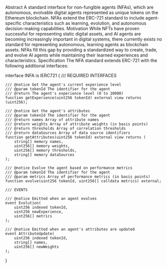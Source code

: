 Abstract
A standard interface for non-fungible agents (NFAs), which are autonomous, evolvable digital agents represented as unique tokens on the Ethereum blockchain. NFAs extend the ERC-721 standard to include agent-specific characteristics such as learning, evolution, and autonomous decision-making capabilities.
Motivation
While NFTs have proven successful for representing static digital assets, and AI agents are becoming increasingly important in digital systems, there currently exists no standard for representing autonomous, learning agents as blockchain assets. NFAs fill this gap by providing a standardized way to create, trade, and evolve AI agents while maintaining their learned experiences and characteristics.
Specification
The NFA standard extends ERC-721 with the following additional interfaces:

interface INFA is IERC721 {
    /// REQUIRED INTERFACES

    /// @notice Get the agent's current experience level
    /// @param tokenId The identifier for the agent
    /// @return The agent's experience level (0 to 10000)
    function getExperience(uint256 tokenId) external view returns (uint256);

    /// @notice Get the agent's attributes
    /// @param tokenId The identifier for the agent
    /// @return names Array of attribute names
    /// @return weights Array of attribute weights (in basis points)
    /// @return thresholds Array of correlation thresholds
    /// @return dataSources Array of data source identifiers
    function getAttributes(uint256 tokenId) external view returns (
        string[] memory names,
        uint256[] memory weights,
        uint256[] memory thresholds,
        string[] memory dataSources
    );

    /// @notice Evolve the agent based on performance metrics
    /// @param tokenId The identifier for the agent
    /// @param metrics Array of performance metrics (in basis points)
    function evolve(uint256 tokenId, uint256[] calldata metrics) external;

    /// EVENTS

    /// @notice Emitted when an agent evolves
    event Evolution(
        uint256 indexed tokenId,
        uint256 newExperience,
        uint256[] metrics
    );

    /// @notice Emitted when an agent's attributes are updated
    event AttributeUpdate(
        uint256 indexed tokenId,
        string[] names,
        uint256[] newWeights
    );
}
